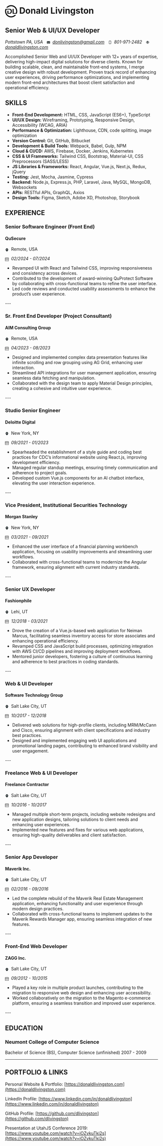 # <img style="max-width: 40px; vertical-align: middle;" width="40" height="40" src="icons/DL-logo-black-trans.png" alt="DL Logo" /> Donald Livingston

## Senior Web & UI/UX Developer
_Pottstown PA, USA <img style="max-width: 12px; vertical-align: middle; margin: 0 0.25rem 0 0.5rem;" width="12" height="12" src="icons/email.svg" alt="Email: " /> donlivingston@gmail.com <img style="max-width: 12px; vertical-align: middle; margin: 0 0.25rem 0 0.5rem;" width="12" height="12" src="icons/phone.svg" alt="Phone: " /> 801-971-2482 <img style="max-width: 12px; vertical-align: middle; margin: 0 0.25rem 0 0.5rem;" width="12" height="12" src="icons/website.svg" alt="Website: " /> [donaldlivingston.com](https://donaldlivingston.com)_  

Accomplished Senior Web and UI/UX Developer with 12+ years of expertise, delivering high-impact digital solutions for diverse clients. Known for building scalable, clean, and maintainable front-end systems, I merge creative design with robust development. Proven track record of enhancing user experiences, driving performance optimizations, and implementing modern front-end architectures that boost client satisfaction and operational efficiency.  

## SKILLS

* __Front-End Development:__ HTML, CSS, JavaScript (ES6+), TypeScript
* __UI/UX Design:__ Wireframing, Prototyping, Responsive Design, Accessibility (WCAG, ARIA)  
* __Performance & Optimization:__ Lighthouse, CDN, code splitting, image optimization
* __Version Control:__ Git, GitHub, Bitbucket  
* __Development & Build Tools:__ Webpack, Babel, Gulp, NPM  
* __Cloud & CI/CD:__ AWS, Firebase, Docker, Jenkins, Kubernetes
* __CSS & UI Frameworks:__ Tailwind CSS, Bootstrap, Material-UI, CSS Preprocessors (SASS/LESS)  
* __JS Libraries & Frameworks:__ React, Angular, Vue.js, Next.js, Redux, jQuery
* __Testing:__ Jest, Mocha, Jasmine, Cypress
* __Backend:__ Node.js, Express.js, PHP, Laravel, Java, MySQL, MongoDB, Websockets  
* __APIs:__ RESTful APIs, GraphQL, Axios
* __Design Tools:__ Figma, Sketch, Adobe XD, Photoshop, Storybook  


## EXPERIENCE  

### Senior Software Engineer (Front End)
<div class="grid"><div class="col-1">

#### QuSecure
<img style="max-width: 12px; vertical-align: middle; margin-right: 0.25rem" width="12" height="12" src="icons/location.svg" alt="Location: " /> Remote, USA  

<img style="max-width: 12px; vertical-align: middle;  margin-right: 0.25rem" width="12" height="12" src="icons/calendar.svg" alt="Dates: " /> _02/2024 - 07/2024_  
</div><div class="col-2">

* Revamped UI with React and Tailwind CSS, improving responsiveness and consistency across devices.
* Contributed to the development of award-winning QuProtect Software by collaborating with cross-functional teams to refine the user interface.
* Led code reviews and conducted usability assessments to enhance the product’s user experience.

</div></div>
---

### Sr. Front End Developer (Project Consultant)
<div class="grid"><div class="col-1">

#### AIM Consulting Group
<img style="max-width: 12px; vertical-align: middle;  margin-right: 0.25rem" width="12" height="12" src="icons/location.svg" alt="Location: " /> Remote, USA  

<img style="max-width: 12px; vertical-align: middle;  margin-right: 0.25rem" width="12" height="12" src="icons/calendar.svg" alt="Dates: " /> _04/2023 - 08/2023_  
</div><div class="col-2">

* Designed and implemented complex data presentation features like infinite scrolling and row grouping using AG Grid, enhancing user interaction.
* Streamlined API integrations for user management application, ensuring seamless data fetching and manipulation.
* Collaborated with the design team to apply Material Design principles, creating a cohesive and intuitive user experience.

</div></div>
---

### Studio Senior Engineer
<div class="grid"><div class="col-1">

#### Deloitte Digital
<img style="max-width: 12px; vertical-align: middle;  margin-right: 0.25rem" width="12" height="12" src="icons/location.svg" alt="Location: " />  New York, NY  

<img style="max-width: 12px; vertical-align: middle;  margin-right: 0.25rem" width="12" height="12" src="icons/calendar.svg" alt="Dates: " /> _09/2021 - 01/2023_  
</div><div class="col-2">

* Spearheaded the establishment of a style guide and coding best practices for CDC’s informational website using React.js, improving development efficiency.
* Managed regular standup meetings, ensuring timely communication and adherence to project goals.
* Developed custom Vue.js components for an AI chatbot interface, elevating the user interaction experience.

</div></div>
---
<!--BREAK-->

### Vice President, Institutional Securities Technology
<div class="grid"><div class="col-1">

#### Morgan Stanley
<img style="max-width: 12px; vertical-align: middle;  margin-right: 0.25rem" width="12" height="12" src="icons/location.svg" alt="Location: " />  New York, NY  

<img style="max-width: 12px; vertical-align: middle;  margin-right: 0.25rem" width="12" height="12" src="icons/calendar.svg" alt="Dates: " /> _03/2021 - 09/2021_  
</div><div class="col-2">

* Enhanced the user interface of a financial planning workbench application, focusing on usability improvements and streamlining user workflows.
* Collaborated with cross-functional teams to modernize the Angular framework, ensuring alignment with current industry standards.
<!-- * Conducted user testing and feedback sessions to refine UI components and improve overall user experience. -->

</div></div>
---

### Senior UX Developer
<div class="grid"><div class="col-1">

#### Fashionphile
<img style="max-width: 12px; vertical-align: middle;  margin-right: 0.25rem" width="12" height="12" src="icons/location.svg" alt="Location: " />  Lehi, UT  

<img style="max-width: 12px; vertical-align: middle;  margin-right: 0.25rem" width="12" height="12" src="icons/calendar.svg" alt="Dates: " /> _12/2018 - 03/2021_  
</div><div class="col-2">

* Drove the creation of a Vue.js-based web application for Neiman Marcus, facilitating seamless inventory access for store associates and enhancing operational efficiency.
* Revamped CSS and JavaScript build processes, optimizing integration with AWS CI/CD pipelines and improving deployment workflows.
* Mentored junior developers, fostering a culture of continuous learning and adherence to best practices in coding standards.

</div></div>
---

### Web & UI Developer
<div class="grid"><div class="col-1">

#### Software Technology Group
<img style="max-width: 12px; vertical-align: middle;  margin-right: 0.25rem" width="12" height="12" src="icons/location.svg" alt="Location: " />  Salt Lake City, UT  

<img style="max-width: 12px; vertical-align: middle;  margin-right: 0.25rem" width="12" height="12" src="icons/calendar.svg" alt="Dates: " /> _10/2017 - 12/2018_  
</div><div class="col-2">

* Delivered web solutions for high-profile clients, including MRM/McCann and Cisco, ensuring alignment with client specifications and industry best practices.
* Designed and implemented engaging web UI applications and promotional landing pages, contributing to enhanced brand visibility and user engagement.
<!-- * Utilized database-driven MVC frameworks to streamline project development and improve application performance. -->

</div></div>
---

### Freelance Web & UI Developer
<div class="grid"><div class="col-1">

#### Freelance Contractor
<img style="max-width: 12px; vertical-align: middle;  margin-right: 0.25rem" width="12" height="12" src="icons/location.svg" alt="Location: " />  Salt Lake City, UT  

<img style="max-width: 12px; vertical-align: middle;  margin-right: 0.25rem" width="12" height="12" src="icons/calendar.svg" alt="Dates: " /> _10/2016 - 10/2017_  
</div><div class="col-2">

* Managed multiple short-term projects, including website redesigns and new application designs, tailoring solutions to client needs and enhancing user experiences.
* Implemented new features and fixes for various web applications, ensuring high-quality deliverables and client satisfaction.

</div></div>
---

### Senior App Developer
<div class="grid"><div class="col-1">

#### Maverik Inc.
<img style="max-width: 12px; vertical-align: middle;  margin-right: 0.25rem" width="12" height="12" src="icons/location.svg" alt="Location: " />  Salt Lake City, UT

<img style="max-width: 12px; vertical-align: middle;  margin-right: 0.25rem" width="12" height="12" src="icons/calendar.svg" alt="Dates: " /> _02/2016 - 09/2016_  
</div><div class="col-2">

* Led the complete rebuild of the Maverik Real Estate Management application, enhancing functionality and user experience through modern design practices.
* Collaborated with cross-functional teams to implement updates to the Maverik Rewards Manager app, ensuring seamless integration of new features.
<!-- * Optimized internal store management processes through enhancements to the Triton application, improving overall operational efficiency. -->

</div></div>
---

### Front-End Web Developer
<div class="grid"><div class="col-1">

#### ZAGG Inc.
<img style="max-width: 12px; vertical-align: middle;  margin-right: 0.25rem" width="12" height="12" src="icons/location.svg" alt="Location: " />  Salt Lake City, UT  

<img style="max-width: 12px; vertical-align: middle;  margin-right: 0.25rem" width="12" height="12" src="icons/calendar.svg" alt="Dates: " /> _09/2012 - 10/2015_  
</div><div class="col-2">

* Played a key role in multiple product launches, contributing to the migration to responsive web design and enhancing user accessibility.
* Worked collaboratively on the migration to the Magento e-commerce platform, ensuring a seamless transition and improved user experience.
<!-- * Developed promotional web pages and designed engaging web banners, boosting brand presence during key marketing campaigns. -->

</div></div>
---

## EDUCATION
### Neumont College of Computer Science
Bachelor of Science (BS), Computer Science (unfinished) 2007 - 2009  

---


## PORTFOLIO & LINKS
Personal Website & Portfolio: [https://donaldlivingston.com](https://donaldlivingston.com)  

LinkedIn Profile: [https://www.linkedin.com/in/donaldlivingston](https://www.linkedin.com/in/donaldlivingston)  

GitHub Profile: [https://github.com/dlivingston](https://github.com/dlivingston)  

Presentation at UtahJS Conference 2019: [https://www.youtube.com/watch?v=iOZvkuTki2s](https://www.youtube.com/watch?v=iOZvkuTki2s)  
